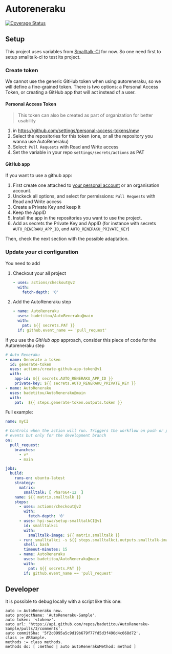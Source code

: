 # Autoreneraku

[![Coverage Status](https://coveralls.io/repos/github/badetitou/AutoReneraku/badge.svg?branch=main)](https://coveralls.io/github/badetitou/AutoReneraku?branch=main)

## Setup

This project uses variables from [Smalltalk-CI](https://github.com/hpi-swa/smalltalkCI) for now.
So one need first to setup smalltalk-ci to test its project.

### Create token

We cannot use the generic GitHub token when using autoreneraku, so we will define a fine-grained token.
There is two options: a Personal Access Token, or creating a GitHub app that will act instead of a user.

#### Personal Access Token

> This token can also be created as part of organization for better usability

1. in https://github.com/settings/personal-access-tokens/new
2. Select the repositories for this token (one, or all the repository you wanna use AutoReneraku)
3. Select: `Pull Requests` with Read and Write access
4. Set the variable in your repo `settings/secrets/actions` as PAT

#### GitHub app

If you want to use a github app:

1. First create one attached to [your personal account](https://github.com/settings/apps) or an organisation account.
2. Unckeck all options, and select for permissions: `Pull Requests` with Read and Write access
3. Create a Private Key and keep it
4. Keep the AppID
5. Install the app in the repositories you want to use the project.
6. Add as secrets the Private Key and AppID (for instance with secrets `AUTO_RENERAKU_APP_ID`, and `AUTO_RENERAKU_PRIVATE_KEY`)

Then, check the next section with the possible adaptation.


### Update your ci configuration

You need to add

1. Checkout your all project
    ```yml
    - uses: actions/checkout@v2
      with:
        fetch-depth: '0'
    ```
2. Add the AutoReneraku step
    ```yml
    - name: AutoReneraku
      uses: badetitou/AutoReneraku@main
      with:
        pat: ${{ secrets.PAT }}
      if: github.event_name == 'pull_request'
    ```

If you use the *GitHub app* approach, consider this piece of code for the Autoreneraku step

```yml
# Auto Reneraku
- name: Generate a token
  id: generate-token
  uses: actions/create-github-app-token@v1
  with:
    app-id: ${{ secrets.AUTO_RENERAKU_APP_ID }}
    private-key: ${{ secrets.AUTO_RENERAKU_PRIVATE_KEY }}
- name: AutoReneraku
  uses: badetitou/AutoReneraku@main
  with:
    pat:  ${{ steps.generate-token.outputs.token }}
```


Full example:

```yml
name: myCI

# Controls when the action will run. Triggers the workflow on push or pull request
# events but only for the development branch
on:
  pull_request:
    branches: 
      - v*
      - main

jobs:
  build:
    runs-on: ubuntu-latest
    strategy:
      matrix:
        smalltalk: [ Pharo64-12  ]
    name: ${{ matrix.smalltalk }}
    steps:
      - uses: actions/checkout@v2
        with:
          fetch-depth: '0'
      - uses: hpi-swa/setup-smalltalkCI@v1
        id: smalltalkci
        with:
          smalltalk-image: ${{ matrix.smalltalk }}
      - run: smalltalkci -s ${{ steps.smalltalkci.outputs.smalltalk-image }} .smalltalk-autoreneraku.ston
        shell: bash
        timeout-minutes: 15
      - name: AutoReneraku
        uses: badetitou/AutoReneraku@main
        with:
          pat: ${{ secrets.PAT }}
        if: github.event_name == 'pull_request'
```

## Developer

It is possible to debug locally with a script like this one:

```st
auto := AutoReneraku new.
auto projectName: 'AutoReneraku-Sample'.
auto token: '<token>'.
auto url: 'https://api.github.com/repos/badetitou/AutoReneraku-Sample/pulls/3/comments'.
auto commitSha: '5f2c0995a5c9d19b679f77fd5d3f496d4c668d72'.
class := ARSample.
methods := class methods.
methods do: [ :method | auto autoRenerakuMethod: method ]
```
